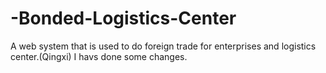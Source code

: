 # -Bonded-Logistics-Center
A web system that is  used to do foreign trade for enterprises and logistics center.(Qingxi)
I havs done some changes.
